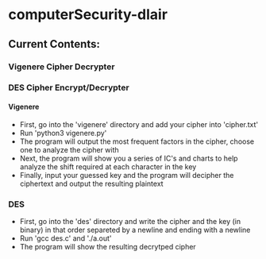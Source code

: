 # computerSecurity-dlair

## Current Contents:
### Vigenere Cipher Decrypter
### DES Cipher Encrypt/Decrypter

#### Vigenere
- First, go into the 'vigenere' directory and add your cipher into 'cipher.txt'
- Run 'python3 vigenere.py'
- The program will output the most frequent factors in the cipher, choose one to analyze the cipher with
- Next, the program will show you a series of IC's and charts to help analyze the shift required at each character in the key
- Finally, input your guessed key and the program will decipher the ciphertext and output the resulting plaintext

### DES
- First, go into the 'des' directory and write the cipher and the key (in binary) in that order separeted by a newline and ending with a newline
- Run 'gcc des.c' and './a.out'
- The program will show the resulting decrytped cipher
